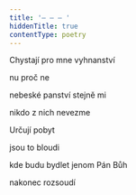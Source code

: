 ```yaml
---
title: '– – – '
hiddenTitle: true
contentType: poetry
---
```


<section>

Chystají pro mne vyhnanství

nu proč ne

nebeské panství stejně mi

nikdo z nich nevezme

Určují pobyt

jsou to bloudi

kde budu bydlet jenom Pán Bůh

nakonec rozsoudí

</section>

